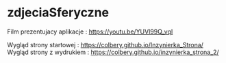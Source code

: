 # zdjeciaSferyczne

Film prezentujacy aplikacje : https://youtu.be/YUVl99Q_vqI

Wygląd strony startowej : https://colbery.github.io/Inzynierka_Strona/
Wygląd strony z wydrukiem : https://colbery.github.io/inzynierka_strona_2/


